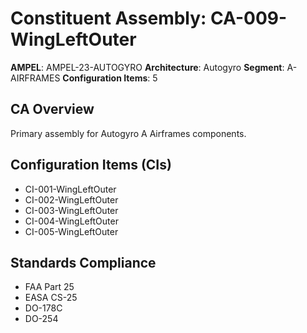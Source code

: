 # Constituent Assembly: CA-009-WingLeftOuter

**AMPEL**: AMPEL-23-AUTOGYRO
**Architecture**: Autogyro
**Segment**: A-AIRFRAMES
**Configuration Items**: 5

## CA Overview
Primary assembly for Autogyro A Airframes components.

## Configuration Items (CIs)
- CI-001-WingLeftOuter
- CI-002-WingLeftOuter
- CI-003-WingLeftOuter
- CI-004-WingLeftOuter
- CI-005-WingLeftOuter

## Standards Compliance
- FAA Part 25
- EASA CS-25
- DO-178C
- DO-254
